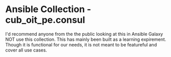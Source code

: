 # Ansible Collection - cub_oit_pe.consul

I'd recommend anyone from the the public looking at this in Ansible Galaxy NOT use this collection. This has mainly been built as a learning expirement. Though it is functional for our needs, it is
not meant to be featureful and cover all use cases.